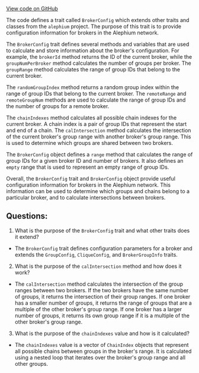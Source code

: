 [View code on GitHub](https://github.com/alephium/alephium/protocol/src/main/scala/org/alephium/protocol/config/BrokerConfig.scala)

The code defines a trait called `BrokerConfig` which extends other traits and classes from the `alephium` project. The purpose of this trait is to provide configuration information for brokers in the Alephium network. 

The `BrokerConfig` trait defines several methods and variables that are used to calculate and store information about the broker's configuration. For example, the `brokerId` method returns the ID of the current broker, while the `groupNumPerBroker` method calculates the number of groups per broker. The `groupRange` method calculates the range of group IDs that belong to the current broker. 

The `randomGroupIndex` method returns a random group index within the range of group IDs that belong to the current broker. The `remoteRange` and `remoteGroupNum` methods are used to calculate the range of group IDs and the number of groups for a remote broker. 

The `chainIndexes` method calculates all possible chain indexes for the current broker. A chain index is a pair of group IDs that represent the start and end of a chain. The `calIntersection` method calculates the intersection of the current broker's group range with another broker's group range. This is used to determine which groups are shared between two brokers. 

The `BrokerConfig` object defines a `range` method that calculates the range of group IDs for a given broker ID and number of brokers. It also defines an `empty` range that is used to represent an empty range of group IDs. 

Overall, the `BrokerConfig` trait and `BrokerConfig` object provide useful configuration information for brokers in the Alephium network. This information can be used to determine which groups and chains belong to a particular broker, and to calculate intersections between brokers.
## Questions: 
 1. What is the purpose of the `BrokerConfig` trait and what other traits does it extend?
- The `BrokerConfig` trait defines configuration parameters for a broker and extends the `GroupConfig`, `CliqueConfig`, and `BrokerGroupInfo` traits.

2. What is the purpose of the `calIntersection` method and how does it work?
- The `calIntersection` method calculates the intersection of the group ranges between two brokers. If the two brokers have the same number of groups, it returns the intersection of their group ranges. If one broker has a smaller number of groups, it returns the range of groups that are a multiple of the other broker's group range. If one broker has a larger number of groups, it returns its own group range if it is a multiple of the other broker's group range.

3. What is the purpose of the `chainIndexes` value and how is it calculated?
- The `chainIndexes` value is a vector of `ChainIndex` objects that represent all possible chains between groups in the broker's range. It is calculated using a nested loop that iterates over the broker's group range and all other groups.